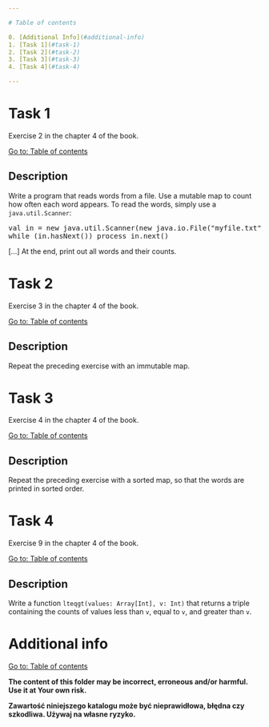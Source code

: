 ```yaml
---

# Table of contents

0. [Additional Info](#additional-info)
1. [Task 1](#task-1)
2. [Task 2](#task-2)
3. [Task 3](#task-3)
4. [Task 4](#task-4)

---
```


# Task 1

Exercise 2 in the chapter 4 of the book.

[Go to: Table of contents](#table-of-contents)

## Description

Write a program that reads words from a file. Use a mutable map to count how often each word appears. To read the words, simply use a `java.util.Scanner`:

<pre>
val in = new java.util.Scanner(new java.io.File("myfile.txt"))
while (in.hasNext()) process in.next()
</pre>

[...] At the end, print out all words and their counts.

# Task 2

Exercise 3 in the chapter 4 of the book.

[Go to: Table of contents](#table-of-contents)

## Description

Repeat the preceding exercise with an immutable map.

# Task 3

Exercise 4 in the chapter 4 of the book.

[Go to: Table of contents](#table-of-contents)

## Description

Repeat the preceding exercise with a sorted map, so that the words are printed in sorted order.

# Task 4

Exercise 9 in the chapter 4 of the book.

[Go to: Table of contents](#table-of-contents)

## Description

Write a function `lteqgt(values: Array[Int], v: Int)` that returns a triple containing the counts of values less than `v`, equal to `v`, and greater than `v`.

# Additional info

[Go to: Table of contents](#table-of-contents)

**The content of this folder may be incorrect, erroneous and/or harmful. Use it at Your own risk.**

**Zawartość niniejszego katalogu może być nieprawidłowa, błędna czy szkodliwa. Używaj na własne ryzyko.**
